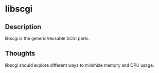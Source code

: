 # libscgi

## Description
libscgi is the generic/reusable SCGI parts.

## Thoughts
libscgi should explore different ways to minimize memory and CPU usage.
